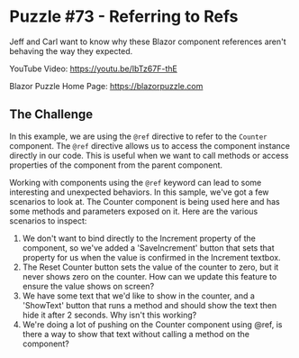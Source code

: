 # Puzzle #73 - Referring to Refs

Jeff and Carl want to know why these Blazor component references aren't behaving the way they expected.

YouTube Video: https://youtu.be/IbTz67F-thE

Blazor Puzzle Home Page: https://blazorpuzzle.com

## The Challenge

In this example, we are using the `@ref` directive to refer to the `Counter` component. The `@ref` directive allows us to access the component instance directly in our code. This is useful when we want to call methods or access properties of the component from the parent component.

Working with components using the `@ref` keyword can lead to some interesting and unexpected behaviors. In this sample, we've got a few scenarios to look at.  The Counter component is being used here and has some methods and parameters exposed on it.  Here are the various scenarios to inspect:

1. We don't want to bind directly to the Increment property of the component, so we've added a 'SaveIncrement' button that sets that property for us when the value is confirmed in the Increment textbox.
1. The Reset Counter button sets the value of the counter to zero, but it never shows zero on the counter.  How can we update this feature to ensure the value shows on screen?
1. We have some text that we'd like to show in the counter, and a 'ShowText' button that runs a method and should show the text then hide it after 2 seconds.  Why isn't this working?
1. We're doing a lot of pushing on the Counter component using @ref, is there a way to show that text without calling a method on the component?